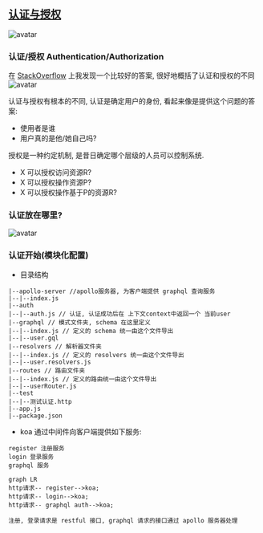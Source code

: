 ## [认证与授权](https://the-guild.dev/blog/graphql-modules-auth)  

![avatar](https://the-guild.dev/blog-assets/graphql-modules-auth/cover.jpeg)

### 认证/授权 Authentication/Authorization
在 [StackOverflow](https://stackoverflow.com/questions/6367865/is-there-a-difference-between-authentication-and-authorization/6367931#6367931) 上我发现一个比较好的答案, 很好地概括了认证和授权的不同
![avatar](https://the-guild.dev/blog-assets/graphql-modules-auth/stackoverflow-answer.png)

认证与授权有根本的不同, 认证是确定用户的身份, 看起来像是提供这个问题的答案: 
 * 使用者是谁
 * 用户真的是他/她自己吗?    

授权是一种约定机制, 是昔日确定哪个层级的人员可以控制系统.   
 *  X 可以授权访问资源R?
 *  X 可以授权操作资源P?
 *  X 可以授权操作基于P的资源R?

### 认证放在哪里?
![avatar](https://the-guild.dev/blog-assets/graphql-modules-auth/where-to-put-graph.png)

### 认证开始(模块化配置)
* 目录结构
>
    |--apollo-server //apollo服务器, 为客户端提供 graphql 查询服务
    |--|--index.js
    |--auth 
    |--|--auth.js // 认证, 认证成功后在 上下文context中返回一个 当前user
    |--graphql // 模式文件夹, schema 在这里定义
    |--|--index.js // 定义的 schema 统一由这个文件导出
    |--|--user.gql
    |--resolvers // 解析器文件夹
    |--|--index.js // 定义的 resolvers 统一由这个文件导出
    |--|--user.resolvers.js
    |--routes // 路由文件夹
    |--|--index.js // 定义的路由统一由这个文件导出
    |--|--userRouter.js 
    |--test
    |--|--测试认证.http
    |--app.js
    |--package.json

* koa 通过中间件向客户端提供如下服务:
>    
    register 注册服务
    login 登录服务
    graphql 服务


```mermaid 
graph LR
http请求-- register-->koa;
http请求-- login-->koa;
http请求-- graphql auth-->koa;
```
    注册, 登录请求是 restful 接口, graphql 请求的接口通过 apollo 服务器处理
    
















